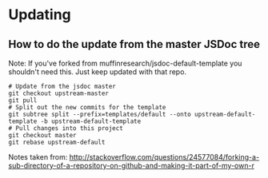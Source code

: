 # Updating

## How to do the update from the master JSDoc tree

Note: If you've forked from muffinresearch/jsdoc-default-template you shouldn't need this. Just keep updated with that repo.

    # Update from the jsdoc master
    git checkout upstream-master
    git pull
    # Split out the new commits for the template
    git subtree split --prefix=templates/default --onto upstream-default-template -b upstream-default-template
    # Pull changes into this project
    git checkout master
    git rebase upstream-default

Notes taken from: http://stackoverflow.com/questions/24577084/forking-a-sub-directory-of-a-repository-on-github-and-making-it-part-of-my-own-r
